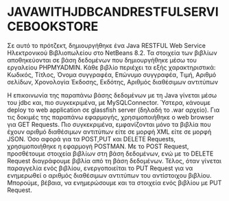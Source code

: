 # JAVAWITHJDBCANDRESTFULSERVICEBOOKSTORE

Σε αυτό το πρότζεκτ, δημιουργήθηκε ένα Java RESTFUL Web Service Ηλεκτρονικού Βιβλιοπωλείου στο NetBeans 8.2.
Τα στοιχεία των βιβλίων αποθηκεύονται σε βάση δεδομένων που δημιουργήθηκε μέσω του εργαλείου PHPMYADMIN.
Κάθε βιβλίο περιέχει τα εξής χαρακτηριστικά: Κωδικός, Τίτλος, Όνομα συγγραφέα, Επώνυμο συγγραφέα, Τιμή, Αριθμό σελίδων, Χρονολογία Έκδοσης, Εκδότης, Αριθμός διαθέσιμων αντιτύπων

Η επικοινωνία της παραπάνω βάσης δεδομένων με τη Java γίνεται μέσω του jdbc και, πιο συγκεκριμένα, με MySQLConnector.
Ύστερα, κάνουμε deploy το web application σε glassfish server (δηλαδή το .war αρχείο).
Για τις δοκιμές της παραπάνω εφαρμογής, χρησιμοποιήθηκε ο web browser για GET Requests. Πιο συγκεκριμένα, εμφανίζονται μόνο τα βιβλία που έχουν αριθμό διαθέσιμων αντιτύπων είτε σε μορφή XML είτε σε μορφή JSON.
Όσο αφορά για τα POST,PUT και DELETE Requests, χρησιμοποιήθηκε η εφαρμογή POSTMAN. Με το POST Request, προσθέτουμε στοιχεία βιβλίων στη βάση δεδομένων, ενώ με το DELETE Request διαγράφουμε βιβλία από τη βάση δεδομένων. Τέλος, όταν γίνεται παραγγελία ενός βιβλίου, ενεργοποιείται το PUT Request για να ενημερωθεί ο αριθμός διαθέσιμων αντιτύπων του αντίστοιχου βιβλίου. Μπορούμε, βέβαια, να ενημερώσουμε και τα στοιχεία ενός βιβλίου με PUT Request.
